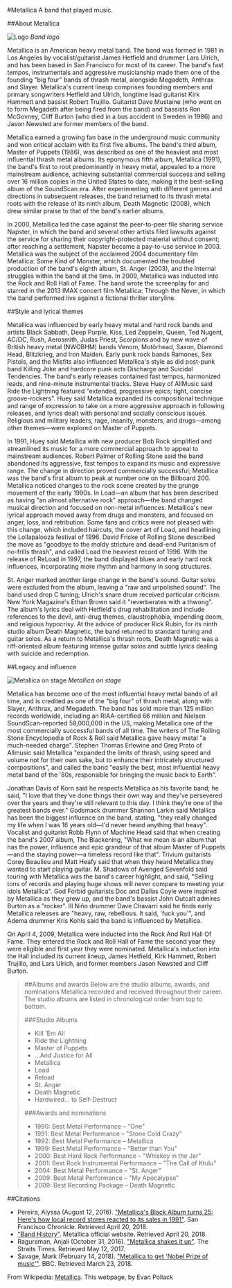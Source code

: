 #Metallica
A band that played music.

##About Metallica

![Logo](http://csc174.org/lab02/ny/images/logo.png)
*Band logo*

Metallica is an American heavy metal band. The band was formed in 1981 in Los
Angeles by vocalist/guitarist James Hetfield and drummer Lars Ulrich, and has been
based in San Francisco for most of its career. The band's fast tempos,
instrumentals and aggressive musicianship made them one of the founding "big four"
bands of thrash metal, alongside Megadeth, Anthrax and Slayer. Metallica's current
lineup comprises founding members and primary songwriters Hetfield and Ulrich,
longtime lead guitarist Kirk Hammett and bassist Robert Trujillo. Guitarist Dave
Mustaine (who went on to form Megadeth after being fired from the band) and
bassists Ron McGovney, Cliff Burton (who died in a bus accident in Sweden in 1986)
and Jason Newsted are former members of the band.

Metallica earned a growing fan base in the underground music community and won
critical acclaim with its first five albums. The band's third album, Master of
Puppets (1986), was described as one of the heaviest and most influential thrash
metal albums. Its eponymous fifth album, Metallica (1991), the band's first to
root predominantly in heavy metal, appealed to a more mainstream audience,
achieving substantial commercial success and selling over 16 million copies in the
United States to date, making it the best-selling album of the SoundScan era.
After experimenting with different genres and directions in subsequent releases,
the band returned to its thrash metal roots with the release of its ninth album,
Death Magnetic (2008), which drew similar praise to that of the band's earlier
albums.

In 2000, Metallica led the case against the peer-to-peer file sharing service
Napster, in which the band and several other artists filed lawsuits against the
service for sharing their copyright-protected material without consent; after
reaching a settlement, Napster became a pay-to-use service in 2003. Metallica was
the subject of the acclaimed 2004 documentary film Metallica: Some Kind of Monster,
which documented the troubled production of the band's eighth album,
St. Anger (2003), and the internal struggles within the band at the time. In 2009,
Metallica was inducted into the Rock and Roll Hall of Fame. The band wrote the
screenplay for and starred in the 2013 IMAX concert film Metallica: Through the
Never, in which the band performed live against a fictional thriller storyline.

##Style and lyrical themes

Metallica was influenced by early heavy metal and hard rock bands and artists Black
Sabbath, Deep Purple, Kiss, Led Zeppelin, Queen, Ted Nugent, AC/DC, Rush,
Aerosmith, Judas Priest, Scorpions and by new wave of British heavy metal (NWOBHM)
bands Venom, Motörhead, Saxon, Diamond Head, Blitzkrieg, and Iron Maiden. Early
punk rock bands Ramones, Sex Pistols, and the Misfits also influenced Metallica's
style as did post-punk band Killing Joke and hardcore punk acts Discharge and
Suicidal Tendencies. The band's early releases contained fast tempos, harmonized
leads, and nine-minute instrumental tracks. Steve Huey of AllMusic said Ride the
Lightning featured "extended, progressive epics; tight, concise groove-rockers".
Huey said Metallica expanded its compositional technique and range of expression
to take on a more aggressive approach in following releases, and lyrics dealt with
personal and socially conscious issues. Religious and military leaders, rage,
insanity, monsters, and drugs—among other themes—were explored on Master of
Puppets.

In 1991, Huey said Metallica with new producer Bob Rock simplified and streamlined
its music for a more commercial approach to appeal to mainstream audiences. Robert
Palmer of Rolling Stone said the band abandoned its aggressive, fast tempos to
expand its music and expressive range. The change in direction proved commercially
successful; Metallica was the band's first album to peak at number one on the
Billboard 200. Metallica noticed changes to the rock scene created by the grunge
movement of the early 1990s. In Load—an album that has been described as having
"an almost alternative rock" approach—the band changed musical direction and
focused on non-metal influences. Metallica's new lyrical approach moved away from
drugs and monsters, and focused on anger, loss, and retribution. Some fans and
critics were not pleased with this change, which included haircuts, the cover art
of Load, and headlining the Lollapalooza festival of 1996. David Fricke of
Rolling Stone described the move as "goodbye to the moldy stricture and dead-end
Puritanism of no-frills thrash", and called Load the heaviest record of 1996. With
the release of ReLoad in 1997, the band displayed blues and early hard rock
influences, incorporating more rhythm and harmony in song structures.

St. Anger marked another large change in the band's sound. Guitar solos were
excluded from the album, leaving a "raw and unpolished sound". The band used drop
C tuning; Ulrich's snare drum received particular criticism. New York Magazine's
Ethan Brown said it "reverberates with a thwong". The album's lyrics deal with
Hetfield's drug rehabilitation and include references to the devil, anti-drug
themes, claustrophobia, impending doom, and religious hypocrisy. At the advice of
producer Rick Rubin, for its ninth studio album Death Magnetic, the band returned
to standard tuning and guitar solos. As a return to Metallica's thrash roots,
Death Magnetic was a riff-oriented album featuring intense guitar solos and subtle
lyrics dealing with suicide and redemption.

##Legacy and influence

![Metallica on stage](http://csc174.org/lab02/ny/images/stage.jpg)
*Metallica on stage*

Metallica has become one of the most influential heavy metal bands of all time,
and is credited as one of the "big four" of thrash metal, along with Slayer,
Anthrax, and Megadeth. The band has sold more than 125 million records worldwide,
including an RIAA-certified 66 million and Nielsen SoundScan-reported 58,000,000
in the US, making Metallica one of the most commercially successful bands of all
time. The writers of The Rolling Stone Encyclopedia of Rock & Roll said Metallica
gave heavy metal "a much-needed charge". Stephen Thomas Erlewine and Greg Prato
of Allmusic said Metallica "expanded the limits of thrash, using speed and
volume not for their own sake, but to enhance their intricately structured
compositions", and called the band "easily the best, most influential heavy metal
band of the '80s, responsible for bringing the music back to Earth".

Jonathan Davis of Korn said he respects Metallica as his favorite band; he said,
"I love that they've done things their own way and they've persevered over the
years and they're still relevant to this day. I think they're one of the greatest
bands ever." Godsmack drummer Shannon Larkin said Metallica has been the biggest
influence on the band, stating, "they really changed my life when I was 16 years
old—I'd never heard anything that heavy". Vocalist and guitarist Robb Flynn of
Machine Head said that when creating the band's 2007 album, The Blackening,
"What we mean is an album that has the power, influence and epic grandeur of that
album Master of Puppets—and the staying power—a timeless record like that".
Trivium guitarists Corey Beaulieu and Matt Heafy said that when they heard
Metallica they wanted to start playing guitar. M. Shadows of Avenged Sevenfold
said touring with Metallica was the band's career highlight, and said,
"Selling tons of records and playing huge shows will never compare to meeting
your idols Metallica". God Forbid guitarists Doc and Dallas Coyle were inspired
by Metallica as they grew up, and the band's bassist John Outcalt admires Burton
as a "rocker". Ill Niño drummer Dave Chavarri said he finds early Metallica
releases are "heavy, raw, rebellious. It said, 'fuck you'", and Adema drummer
Kris Kohls said the band is influenced by Metallica.

On April 4, 2009, Metallica were inducted into the Rock And Roll Hall Of Fame.
They entered the Rock and Roll Hall of Fame the second year they were eligible
and first year they were nominated. Metallica's induction into the Hall included
its current lineup, James Hetfield, Kirk Hammett, Robert Trujillo, and Lars
Ulrich, and former members Jason Newsted and Cliff Burton.

>##Albums and awards
>Below are the studio albums, awards, and nominations Metallica recorded and
received throughout their career. The studio albums are listed in chronological
order from top to bottom.
>
>###Studio Albums
>- Kill 'Em All
>- Ride the Lightning
>- Master of Puppets
>- ...And Justice for All
>- Metallica
>- Load
>- Reload
>- St. Anger
>- Death Magnetic
>- Hardwired... to Self-Destruct
>
>###Awards and nominations
>- 1990: Best Metal Performance – "One"
>- 1991: Best Metal Performance – "Stone Cold Crazy"
>- 1992: Best Metal Performance – Metallica
>- 1999: Best Metal Performance – "Better than You"
>- 2000: Best Hard Rock Performance – "Whiskey in the Jar"
>- 2001: Best Rock Instrumental Performance – "The Call of Ktulu"
>- 2004: Best Metal Performance – "St. Anger"
>- 2009: Best Metal Performance – "My Apocalypse"
>- 2009: Best Recording Package – Death Magnetic

##Citations
- Pereira, Alyssa (August 12, 2016).
  ["Metallica's Black Album turns 25: Here's how local record stores reacted to its sales in 1991"](https://www.sfgate.com/music/article/Metallica-s-Black-Album-turns-25-9139432.php).
  San Francisco Chronicle. Retrieved April 20, 2018.
- ["Band History"](https://www.metallica.com/band/history). Metallica official website. Retrieved April 20, 2018.
- Raguraman, Anjali (October 31, 2016). ["Metallica shakes it up"](http://www.straitstimes.com/lifestyle/entertainment/metallica-shakes-it-up).
  The Straits Times. Retrieved May 12, 2017.
- Savage, Mark (February 14, 2018). ["Metallica to get 'Nobel Prize of music'"](https://www.bbc.com/news/entertainment-arts-43049190).
  BBC. Retrieved March 23, 2018.

From Wikipedia: [Metallica](https://en.wikipedia.org/wiki/Metallica). This webpage, by Evan Pollack